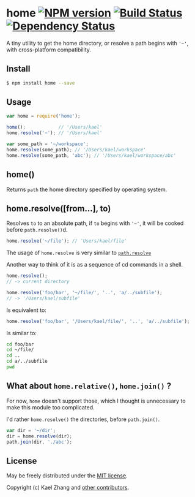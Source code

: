 # home [![NPM version](https://badge.fury.io/js/home.svg)](http://badge.fury.io/js/home) [![Build Status](https://travis-ci.org/kaelzhang/node-home.svg?branch=master)](https://travis-ci.org/kaelzhang/node-home) [![Dependency Status](https://gemnasium.com/kaelzhang/node-home.svg)](https://gemnasium.com/kaelzhang/node-home)

A tiny utility to get the home directory, or resolve a path begins with `'~'`, with cross-platform compatibility.

## Install

```sh
$ npm install home --save
```

## Usage

```js
var home = require('home');

home();            // '/Users/kael'
home.resolve('~'); // '/Users/kael'

var some_path = '~/workspace';
home.resolve(some_path); // '/Users/kael/workspace'
home.resolve(some_path, 'abc'); // '/Users/kael/workspace/abc'
```

## home()

Returns `path` the home directory specified by operating system.

## home.resolve([from...], to)

Resolves `to` to an absolute path, if `to` begins with `'~'`, it will be cooked before `path.resolve()`d.

```js
home.resolve('~/file'); // 'Users/kael/file'
```

The usage of `home.resolve` is very similar to [`path.resolve`](http://nodejs.org/api/path.html#path_path_resolve_from_to)

Another way to think of it is as a sequence of cd commands in a shell.

```js
home.resolve();
// -> current directory

home.resolve('foo/bar', '~/file/', '..', 'a/../subfile');
// -> '/Users/kael/subfile'
```

Is equivalent to:

```js
home.resolve('foo/bar', '/Users/kael/file/', '..', 'a/../subfile');
```

Is similar to:

```sh
cd foo/bar
cd ~/file/
cd ..
cd a/../subfile
pwd
```

## What about `home.relative()`, `home.join()` ?

For now, `home` doesn't support those, which I thought is unnecessary to make this module too complicated. 

I'd rather `home.resolve()` the directories, before `path.join()`.

```js
var dir = '~/dir';
dir = home.resolve(dir);
path.join(dir, './abc');
```

## License

May be freely distributed under the [MIT license](https://raw.githubusercontent.com/kaelzhang/node-home/master/LICENSE-MIT).

Copyright (c) Kael Zhang and [other contributors](https://github.com/kaelzhang/node-home/graphs/contributors).
